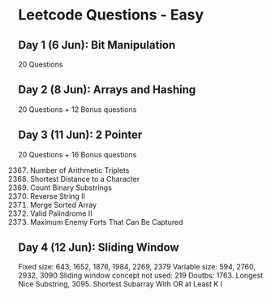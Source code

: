 # Leetcode Questions - Easy

## Day 1 (6 Jun): Bit Manipulation
20 Questions

## Day 2 (8 Jun): Arrays and Hashing
20 Questions + 12 Bonus questions

## Day 3 (11 Jun): 2 Pointer
20 Questions + 16 Bonus questions

2367. Number of Arithmetic Triplets
821. Shortest Distance to a Character
696. Count Binary Substrings
541. Reverse String II
88. Merge Sorted Array
680. Valid Palindrome II
2511. Maximum Enemy Forts That Can Be Captured

## Day 4 (12 Jun): Sliding Window
Fixed size: 643, 1652, 1876, 1984, 2269, 2379
Variable size: 594, 2760, 2932, 3090
Sliding window concept not used: 219
Doutbs: 1763. Longest Nice Substring, 3095. Shortest Subarray With OR at Least K I